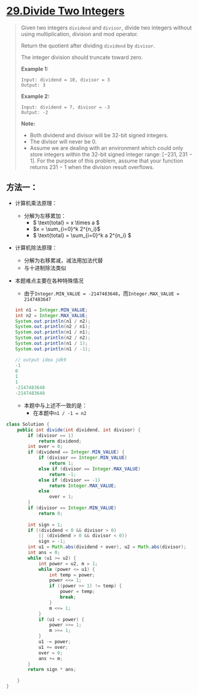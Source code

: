 # [29.Divide Two Integers](1)

> Given two integers `dividend` and `divisor`, divide two integers without using multiplication, division and mod operator.
>
> Return the quotient after dividing `dividend` by `divisor`.
>
> The integer division should truncate toward zero.
>
> **Example 1:**
>
> ```
> Input: dividend = 10, divisor = 3
> Output: 3
> ```
>
> **Example 2:**
>
> ```
> Input: dividend = 7, divisor = -3
> Output: -2
> ```
>
> **Note:**
>
> - Both dividend and divisor will be 32-bit signed integers.
> - The divisor will never be 0.
> - Assume we are dealing with an environment which could only store integers within the 32-bit signed integer range: [−231,  231 − 1]. For the purpose of this problem, assume that your function returns 231 − 1 when the division result overflows.



## 方法一：

* 计算机乘法原理：
  * 分解为左移累加：
    * $ \text{total} = x \times a $ 
    * $x = \sum_{i=0}^k 2^{n_i}$
    * $ \text{total} = \sum_{i=0}^k a 2^{n_i} $

* 计算机除法原理：

  * 分解为右移累减，减法用加法代替
  * 与十进制除法类似

* 本题难点主要在各种特殊情况

  * 由于`Integer.MIN_VALUE = -2147483648`，而`Integer.MAX_VALUE = 2147483647`

  ```java
  int n1 = Integer.MIN_VALUE;
  int n2 = Integer.MAX_VALUE;
  System.out.println(n1 / n2);
  System.out.println(n2 / n1);
  System.out.println(n1 / n1);
  System.out.println(n2 / n2);
  System.out.println(n1 / 1);
  System.out.println(n1 / -1);
  
  // output idea jdk9
  -1
  0
  1
  1
  -2147483648
  -2147483648
  ```

  * 本题中与上述不一致的是：
    * 在本题中`n1 / -1 = n2`



```java
class Solution {
    public int divide(int dividend, int divisor) {
        if (divisor == 1)
            return dividend;
        int over = 0;
        if (dividend == Integer.MIN_VALUE) {
            if (divisor == Integer.MIN_VALUE)
                return 1;
            else if (divisor == Integer.MAX_VALUE)
                return -1;
            else if (divisor == -1)
                return Integer.MAX_VALUE;
            else
                over = 1;
        }
        if (divisor == Integer.MIN_VALUE)
            return 0;
        
        int sign = 1;
        if ((dividend < 0 && divisor > 0) 
            || (dividend > 0 && divisor < 0))
            sign = -1;
        int u1 = Math.abs(dividend + over), u2 = Math.abs(divisor);
        int ans = 0;
        while (u1 >= u2) {
            int power = u2, m = 1;
            while (power <= u1) {
                int temp = power;
                power <<= 1;
                if ((power >> 1) != temp) {
                    power = temp;
                    break;
                }
                m <<= 1;
            }
            if (u1 < power) {
                power >>= 1;
                m >>= 1;
            }
            u1 -= power;
            u1 += over;
            over = 0;
            ans += m;
        }
        return sign * ans;
        
    }
}
```







[1]: https://leetcode.com/problems/divide-two-integers/